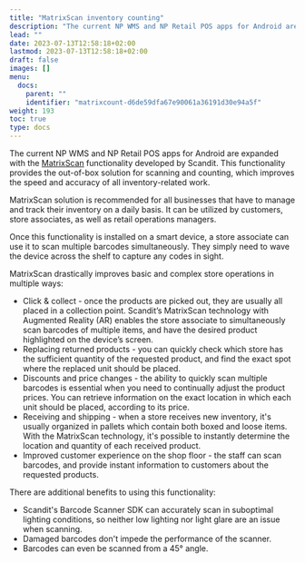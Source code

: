 ```yaml
---
title: "MatrixScan inventory counting"
description: "The current NP WMS and NP Retail POS apps for Android are expanded with the MatrixScan functionality developed by Scandit. This functionality provides the out-of-box solution for scanning and counting, which improves the speed and accuracy of all inventory-related work."
lead: ""
date: 2023-07-13T12:58:18+02:00
lastmod: 2023-07-13T12:58:18+02:00
draft: false
images: []
menu:
  docs:
    parent: ""
    identifier: "matrixcount-d6de59dfa67e90061a36191d30e94a5f"
weight: 193
toc: true
type: docs
---
```


The current NP WMS and NP Retail POS apps for Android are expanded with the [MatrixScan](https://www.scandit.com/products/matrixscan/) functionality developed by Scandit. This functionality provides the out-of-box solution for scanning and counting, which improves the speed and accuracy of all inventory-related work. 

MatrixScan solution is recommended for all businesses that have to manage and track their inventory on a daily basis. It can be utilized by customers, store associates, as well as retail operations managers.

Once this functionality is installed on a smart device, a store associate can use it to scan multiple barcodes simultaneously. They simply need to wave the device across the shelf to capture any codes in sight. 

MatrixScan drastically improves basic and complex store operations in multiple ways: 

- Click & collect - once the products are picked out, they are usually all placed in a collection point. Scandit’s MatrixScan technology with Augmented Reality (AR) enables the store associate to simultaneously scan barcodes of multiple items, and have the desired product highlighted on the device’s screen.
- Replacing returned products - you can quickly check which store has the sufficient quantity of the requested product, and find the exact spot where the replaced unit should be placed. 
- Discounts and price changes - the ability to quickly scan multiple barcodes is essential when you need to continually adjust the product prices. You can retrieve information on the exact location in which each unit should be placed, according to its price. 
- Receiving and shipping - when a store receives new inventory, it's usually organized in pallets which contain both boxed and loose items. With the MatrixScan technology, it's possible to instantly determine the location and quantity of each received product.
- Improved customer experience on the shop floor - the staff can scan barcodes, and provide instant information to customers about the requested products.

There are additional benefits to using this functionality:

- Scandit's Barcode Scanner SDK can accurately scan in suboptimal lighting conditions, so neither low lighting nor light glare are an issue when scanning.
- Damaged barcodes don't impede the performance of the scanner.
- Barcodes can even be scanned from a 45° angle.